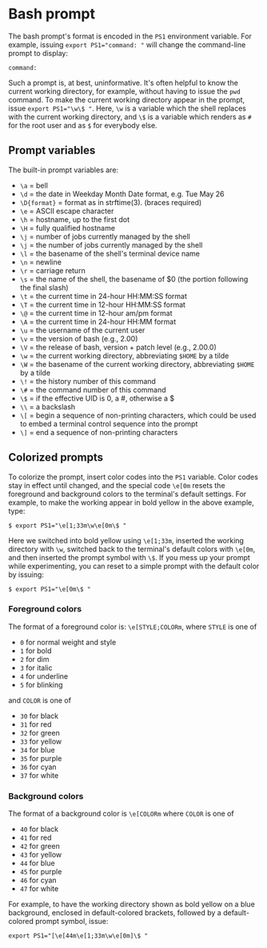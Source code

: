 # Bash prompt
The bash prompt's format is encoded in the `PS1` environment variable.  For example, issuing `export PS1="command: "` will change the command-line prompt to display:
```shell
command:
```
Such a prompt is, at best, uninformative.  It's often helpful to know the current working directory, for example, without having to issue the `pwd` command.  To make the current working directory appear in the prompt, issue `export PS1="\w\$ "`.  Here, `\w` is a variable which the shell replaces with the current working directory, and `\$` is a variable which renders as `#` for the root user and as `$` for everybody else.

## Prompt variables
The built-in prompt variables are:
* `\a` = bell
* `\d` = the date in Weekday Month Date format, e.g. Tue May 26
* `\D{format}`  = format as in strftime(3). (braces required)
* `\e` = ASCII escape character
* `\h` = hostname, up to the first dot
* `\H` = fully qualified hostname
* `\j` = number of jobs currently managed by the shell
* `\j` = the number of jobs currently managed by the shell
* `\l` = the basename of the shell's terminal device name
* `\n` = newline
* `\r` = carriage return
* `\s` = the name of the shell, the basename of $0 (the portion following the final slash)
* `\t` = the current time in 24-hour HH:MM:SS format
* `\T` = the current time in 12-hour HH:MM:SS format
* `\@` = the current time in 12-hour am/pm format
* `\A` = the current time in 24-hour HH:MM format
* `\u` = the username of the current user
* `\v` = the version of bash (e.g., 2.00)
* `\V` = the release of bash, version + patch level (e.g., 2.00.0)
* `\w` = the current working directory, abbreviating `$HOME` by a tilde
* `\W` = the basename of the current working directory, abbreviating `$HOME` by a tilde
* `\!` = the history number of this command
* `\#` = the command number of this command
* `\$` = if the effective UID is 0, a #, otherwise a $
* `\\` = a backslash
* `\[` = begin a sequence of non-printing characters, which could be used to embed a terminal control sequence into the prompt
* `\]` = end a sequence of non-printing characters

## Colorized prompts
To colorize the prompt, insert color codes into the `PS1` variable.  Color codes stay in effect until changed, and the special code `\e[0m` resets the foreground and background colors to the terminal's default settings.  For example, to make the working appear in bold yellow in the above example, type:

```shell
$ export PS1="\e[1;33m\w\e[0m\$ "
```
Here we switched into bold yellow using `\e[1;33m`, inserted the working directory with `\w`, switched back to the terminal's default colors with `\e[0m`, and then inserted the prompt symbol with `\$`.  If you mess up your prompt while experimenting, you can reset to a simple prompt with the default color by issuing:

```shell
$ export PS1="\e[0m\$ "
```

### Foreground colors
The format of a foreground color is:
`\e[STYLE;COLORm`, where `STYLE` is one of
* `0` for normal weight and style
* `1` for bold
* `2` for dim
* `3` for italic
* `4` for underline
* `5` for blinking

and `COLOR` is one of

* `30` for black
* `31` for red
* `32` for green
* `33` for yellow
* `34` for blue
* `35` for purple
* `36` for cyan
* `37` for white

### Background colors
The format of a background color is `\e[COLORm` where `COLOR` is one of
* `40` for black
* `41` for red
* `42` for green
* `43` for yellow
* `44` for blue
* `45` for purple
* `46` for cyan
* `47` for white

For example, to have the working directory shown as bold yellow on a blue background, enclosed in default-colored brackets, followed by a default-colored prompt symbol, issue:

```shell
export PS1="[\e[44m\e[1;33m\w\e[0m]\$ "
```
